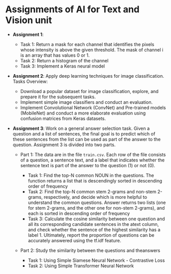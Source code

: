 # Assignments of AI for Text and Vision unit 
- **Assignment 1**:
  - Task 1: Return a mask for each channel that identifies the pixels whose intensity is above the given threshold. The mask of channel i is an array that has values 0 or 1.
  - Task 2: Return a histogram of the channel
  - Task 3: Implement a Keras neural model
    
- **Assignment 2**: Apply deep learning techniques for image classification. Tasks Overview:
  - Download a popular dataset for image classification, explore, and prepare it for the subsequent tasks.
  - Implement simple image classifiers and conduct an evaluation.
  - Implement Convolutional Network (ConvNet) and Pre-trained models (MobileNet) and conduct a more elaborate evaluation using confusion matrices from Keras datasets.
    
- **Assignment 3**: Work on a general answer selection task. Given a question and a list of sentences, the final goal is to predict which of these sentences from the list can be used as part of the answer to the question. Assignment 3 is divided into two parts.
  
  - Part 1: The data are in the file `train.csv`. Each row of the file consists of a question, a sentence text, and a label that indicates whether the sentence text is part of the answer to the question (1) or not (0).
    - Task 1: Find the top-N common NOUN in the questions. The function returns a list that is descendingly sorted in descending order of frequency
    - Task 2: Find the top-N common stem 2-grams and non-stem 2-grams, respectively, and decide which is more helpful to understand the common questions. Answer returns two lists (one for stem 2-grams, and the other one for non-stem 2-grams), and each is sorted in descending order of frequency
    - Task 3: Calculate the cosine similarity between one question and all its corresponding candidate sentences in the atext column, and check whether the sentence of the highest similarity has a label 1. Ultimately, report the proportion of questions can be accurately answered using the tf.idf feature.

  - Part 2: Study the similarity between the questions and theanswers 
    - Task 1: Using Simple Siamese Neural Network - Contrastive Loss
    - Task 2: Using Simple Transformer Neural Network



